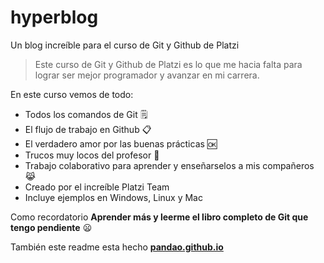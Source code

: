 # hyperblog
Un blog increíble para el curso de Git y Github de Platzi
>Este curso de Git y Github de Platzi es lo que me hacia falta para lograr ser mejor programador y avanzar en mi carrera.

En este curso vemos de todo:
* Todos los comandos de Git 🗒
* El flujo de trabajo en Github 📋
* El verdadero amor por las buenas prácticas 🆗
* Trucos muy locos del profesor 🤯
* Trabajo colaborativo para aprender y enseñarselos a mis compañeros 😹
* Creado por el increíble Platzi Team
* Incluye ejemplos en Windows, Linux y Mac

Como recordatorio **Aprender más y leerme el libro completo de Git que tengo pendiente** 😦

También este readme esta hecho  [**pandao.github.io**](https://pandao.github.io/editor.md/ "pandao.github.io")
